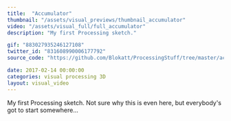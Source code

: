```yaml
---
title:  "Accumulator"
thumbnail: "/assets/visual_previews/thumbnail_accumulator"
video: "/assets/visual_full/full_accumulator"
description: "My first Processing sketch."

gif: "883027935246127108" 
twitter_id: "831608990006177792" 
source_code: "https://github.com/Blokatt/ProcessingStuff/tree/master/accumulator" 

date: 2017-02-14 00:00:00
categories: visual processing 3D
layout: visual_video
---
```

My first Processing sketch. Not sure why this is even here, but everybody's got to start somewhere...